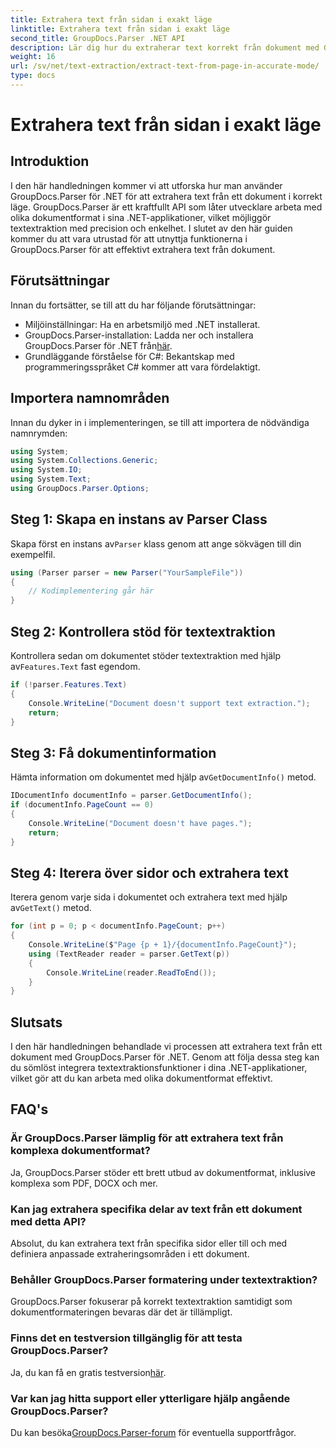```yaml
---
title: Extrahera text från sidan i exakt läge
linktitle: Extrahera text från sidan i exakt läge
second_title: GroupDocs.Parser .NET API
description: Lär dig hur du extraherar text korrekt från dokument med GroupDocs.Parser för .NET i den här omfattande självstudien.
weight: 16
url: /sv/net/text-extraction/extract-text-from-page-in-accurate-mode/
type: docs
---
```

# Extrahera text från sidan i exakt läge

## Introduktion
I den här handledningen kommer vi att utforska hur man använder GroupDocs.Parser för .NET för att extrahera text från ett dokument i korrekt läge. GroupDocs.Parser är ett kraftfullt API som låter utvecklare arbeta med olika dokumentformat i sina .NET-applikationer, vilket möjliggör textextraktion med precision och enkelhet. I slutet av den här guiden kommer du att vara utrustad för att utnyttja funktionerna i GroupDocs.Parser för att effektivt extrahera text från dokument.
## Förutsättningar
Innan du fortsätter, se till att du har följande förutsättningar:
- Miljöinställningar: Ha en arbetsmiljö med .NET installerat.
-  GroupDocs.Parser-installation: Ladda ner och installera GroupDocs.Parser för .NET från[här](https://releases.groupdocs.com/parser/net/).
- Grundläggande förståelse för C#: Bekantskap med programmeringsspråket C# kommer att vara fördelaktigt.
## Importera namnområden
Innan du dyker in i implementeringen, se till att importera de nödvändiga namnrymden:
```csharp
using System;
using System.Collections.Generic;
using System.IO;
using System.Text;
using GroupDocs.Parser.Options;
```
## Steg 1: Skapa en instans av Parser Class
 Skapa först en instans av`Parser` klass genom att ange sökvägen till din exempelfil.
```csharp
using (Parser parser = new Parser("YourSampleFile"))
{
    // Kodimplementering går här
}
```
## Steg 2: Kontrollera stöd för textextraktion
 Kontrollera sedan om dokumentet stöder textextraktion med hjälp av`Features.Text` fast egendom.
```csharp
if (!parser.Features.Text)
{
    Console.WriteLine("Document doesn't support text extraction.");
    return;
}
```
## Steg 3: Få dokumentinformation
 Hämta information om dokumentet med hjälp av`GetDocumentInfo()` metod.
```csharp
IDocumentInfo documentInfo = parser.GetDocumentInfo();
if (documentInfo.PageCount == 0)
{
    Console.WriteLine("Document doesn't have pages.");
    return;
}
```
## Steg 4: Iterera över sidor och extrahera text
 Iterera genom varje sida i dokumentet och extrahera text med hjälp av`GetText()` metod.
```csharp
for (int p = 0; p < documentInfo.PageCount; p++)
{
    Console.WriteLine($"Page {p + 1}/{documentInfo.PageCount}");
    using (TextReader reader = parser.GetText(p))
    {
        Console.WriteLine(reader.ReadToEnd());
    }
}
```
## Slutsats
I den här handledningen behandlade vi processen att extrahera text från ett dokument med GroupDocs.Parser för .NET. Genom att följa dessa steg kan du sömlöst integrera textextraktionsfunktioner i dina .NET-applikationer, vilket gör att du kan arbeta med olika dokumentformat effektivt.

## FAQ's
### Är GroupDocs.Parser lämplig för att extrahera text från komplexa dokumentformat?
Ja, GroupDocs.Parser stöder ett brett utbud av dokumentformat, inklusive komplexa som PDF, DOCX och mer.
### Kan jag extrahera specifika delar av text från ett dokument med detta API?
Absolut, du kan extrahera text från specifika sidor eller till och med definiera anpassade extraheringsområden i ett dokument.
### Behåller GroupDocs.Parser formatering under textextraktion?
GroupDocs.Parser fokuserar på korrekt textextraktion samtidigt som dokumentformateringen bevaras där det är tillämpligt.
### Finns det en testversion tillgänglig för att testa GroupDocs.Parser?
 Ja, du kan få en gratis testversion[här](https://releases.groupdocs.com/).
### Var kan jag hitta support eller ytterligare hjälp angående GroupDocs.Parser?
 Du kan besöka[GroupDocs.Parser-forum](https://forum.groupdocs.com/c/parser/17) för eventuella supportfrågor.